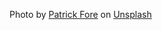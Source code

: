 Photo by <a href="https://unsplash.com/@patrickian4?utm_content=creditCopyText&utm_medium=referral&utm_source=unsplash">Patrick Fore</a> on <a href="https://unsplash.com/photos/black-corona-typewriter-on-brown-wood-planks-0gkw_9fy0eQ?utm_content=creditCopyText&utm_medium=referral&utm_source=unsplash">Unsplash</a>
  